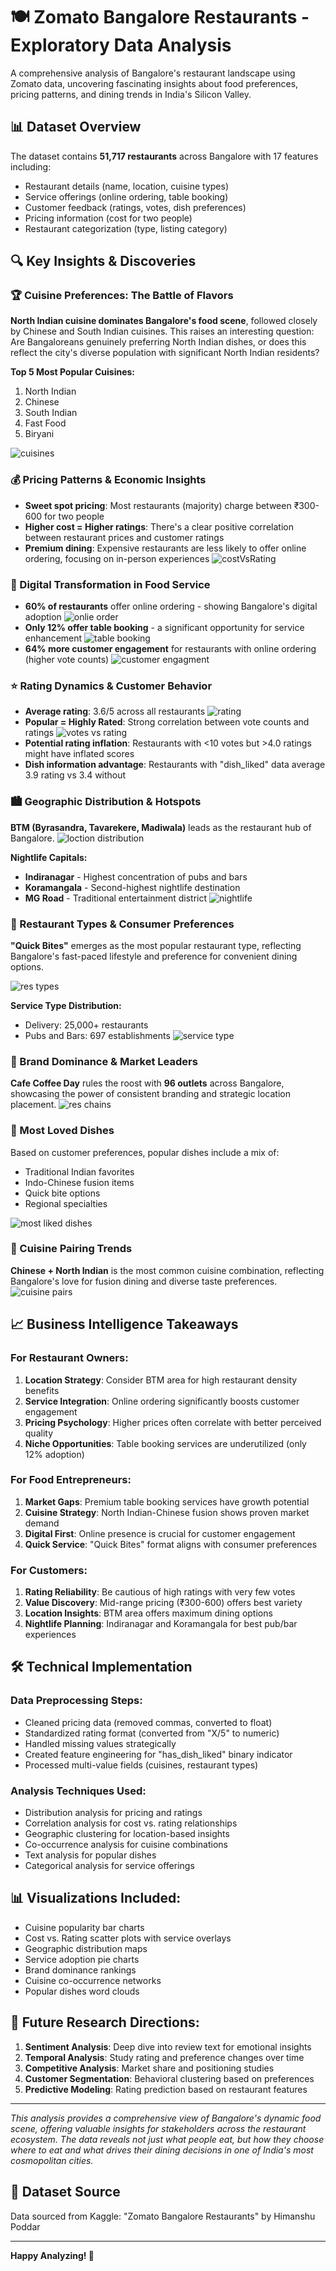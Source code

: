 # 🍽️ Zomato Bangalore Restaurants - Exploratory Data Analysis

A comprehensive analysis of Bangalore's restaurant landscape using Zomato data, uncovering fascinating insights about food preferences, pricing patterns, and dining trends in India's Silicon Valley.

## 📊 Dataset Overview

The dataset contains **51,717 restaurants** across Bangalore with 17 features including:
- Restaurant details (name, location, cuisine types)
- Service offerings (online ordering, table booking)
- Customer feedback (ratings, votes, dish preferences)
- Pricing information (cost for two people)
- Restaurant categorization (type, listing category)

## 🔍 Key Insights & Discoveries

### 🏆 Cuisine Preferences: The Battle of Flavors
**North Indian cuisine dominates Bangalore's food scene**, followed closely by Chinese and South Indian cuisines. This raises an interesting question: Are Bangaloreans genuinely preferring North Indian dishes, or does this reflect the city's diverse population with significant North Indian residents?

**Top 5 Most Popular Cuisines:**
1. North Indian
2. Chinese  
3. South Indian
4. Fast Food
5. Biryani

![cuisines](images/cuisine_popularity.png)

### 💰 Pricing Patterns & Economic Insights
- **Sweet spot pricing**: Most restaurants (majority) charge between ₹300-600 for two people
- **Higher cost = Higher ratings**: There's a clear positive correlation between restaurant prices and customer ratings
- **Premium dining**: Expensive restaurants are less likely to offer online ordering, focusing on in-person experiences
![costVsRating](images/cost_vs_rating.png)

### 📱 Digital Transformation in Food Service
- **60% of restaurants** offer online ordering - showing Bangalore's digital adoption
![onlie order](images/online_order.png)
- **Only 12% offer table booking** - a significant opportunity for service enhancement
![table booking](images/table_booking.png)
- **64% more customer engagement** for restaurants with online ordering (higher vote counts)
![customer engagment](images/customer_engagment.png)

### ⭐ Rating Dynamics & Customer Behavior
- **Average rating**: 3.6/5 across all restaurants
![rating](images/rating.png)
- **Popular = Highly Rated**: Strong correlation between vote counts and ratings
![votes vs rating](images/votes_vs_rating.png)
- **Potential rating inflation**: Restaurants with <10 votes but >4.0 ratings might have inflated scores
- **Dish information advantage**: Restaurants with "dish_liked" data average 3.9 rating vs 3.4 without

### 🏙️ Geographic Distribution & Hotspots
**BTM (Byrasandra, Tavarekere, Madiwala)** leads as the restaurant hub of Bangalore.
![loction distribution](images/location_distribution.png)

**Nightlife Capitals:**
- **Indiranagar** - Highest concentration of pubs and bars
- **Koramangala** - Second-highest nightlife destination  
- **MG Road** - Traditional entertainment district
![nightlife](images/nightlife_locations.png)

### 🍕 Restaurant Types & Consumer Preferences
**"Quick Bites"** emerges as the most popular restaurant type, reflecting Bangalore's fast-paced lifestyle and preference for convenient dining options.

![res types](images/res_types.png)

**Service Type Distribution:**
- Delivery: 25,000+ restaurants
- Pubs and Bars: 697 establishments
![service type](images/service_type.png)

### 🏢 Brand Dominance & Market Leaders
**Cafe Coffee Day** rules the roost with **96 outlets** across Bangalore, showcasing the power of consistent branding and strategic location placement.
![res chains](images/res_chains.png)

### 🍛 Most Loved Dishes
Based on customer preferences, popular dishes include a mix of:
- Traditional Indian favorites
- Indo-Chinese fusion items
- Quick bite options
- Regional specialties


![most liked dishes](images/most_liked_dishes.png)

### 🤝 Cuisine Pairing Trends
**Chinese + North Indian** is the most common cuisine combination, reflecting Bangalore's love for fusion dining and diverse taste preferences.
![cuisine pairs](images/cuisine_pairs.png)

## 📈 Business Intelligence Takeaways

### For Restaurant Owners:
1. **Location Strategy**: Consider BTM area for high restaurant density benefits
2. **Service Integration**: Online ordering significantly boosts customer engagement
3. **Pricing Psychology**: Higher prices often correlate with better perceived quality
4. **Niche Opportunities**: Table booking services are underutilized (only 12% adoption)

### For Food Entrepreneurs:
1. **Market Gaps**: Premium table booking services have growth potential
2. **Cuisine Strategy**: North Indian-Chinese fusion shows proven market demand
3. **Digital First**: Online presence is crucial for customer engagement
4. **Quick Service**: "Quick Bites" format aligns with consumer preferences

### For Customers:
1. **Rating Reliability**: Be cautious of high ratings with very few votes
2. **Value Discovery**: Mid-range pricing (₹300-600) offers best variety
3. **Location Insights**: BTM area offers maximum dining options
4. **Nightlife Planning**: Indiranagar and Koramangala for best pub/bar experiences

## 🛠️ Technical Implementation

### Data Preprocessing Steps:
- Cleaned pricing data (removed commas, converted to float)
- Standardized rating format (converted from "X/5" to numeric)
- Handled missing values strategically
- Created feature engineering for "has_dish_liked" binary indicator
- Processed multi-value fields (cuisines, restaurant types)

### Analysis Techniques Used:
- Distribution analysis for pricing and ratings
- Correlation analysis for cost vs. rating relationships  
- Geographic clustering for location-based insights
- Co-occurrence analysis for cuisine combinations
- Text analysis for popular dishes
- Categorical analysis for service offerings

## 📊 Visualizations Included:
- Cuisine popularity bar charts
- Cost vs. Rating scatter plots with service overlays
- Geographic distribution maps
- Service adoption pie charts
- Brand dominance rankings
- Cuisine co-occurrence networks
- Popular dishes word clouds

## 🎯 Future Research Directions:
1. **Sentiment Analysis**: Deep dive into review text for emotional insights
2. **Temporal Analysis**: Study rating and preference changes over time
3. **Competitive Analysis**: Market share and positioning studies
4. **Customer Segmentation**: Behavioral clustering based on preferences
5. **Predictive Modeling**: Rating prediction based on restaurant features

---

*This analysis provides a comprehensive view of Bangalore's dynamic food scene, offering valuable insights for stakeholders across the restaurant ecosystem. The data reveals not just what people eat, but how they choose where to eat and what drives their dining decisions in one of India's most cosmopolitan cities.*

## 🔗 Dataset Source
Data sourced from Kaggle: "Zomato Bangalore Restaurants" by Himanshu Poddar

---
**Happy Analyzing! 🎉**
